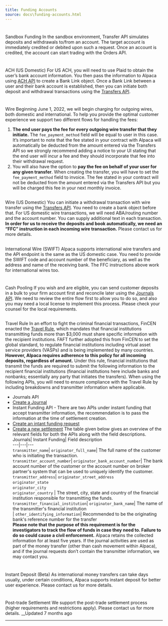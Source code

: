 ```yaml
---
title: Funding Accounts
source: docs\funding-accounts.html
---
```


# 
Sandbox Funding
[](funding-accounts.html#sandbox-funding)
In the sandbox environment, Transfer API simulates deposits and withdrawals to/from an account. The target account is immediately credited or debited upon such a request. Once an account is credited, the account can start trading with the Orders API.
# 
ACH (US Domestic)
[](funding-accounts.html#ach-us-domestic)
For US ACH, you will need to use Plaid to obtain the user’s bank account information. You then pass the information to Alpaca using [ACH API](..-reference-createrecipientbank.md) to create a Bank Link object. Once a Bank Link between a user and their bank account is established, then you can initiate both deposit and withdrawal transactions using the [Transfers API](..-reference-createtransferforaccount.md).
# 
Wire
[](funding-accounts.html#wire)
Beginning June 1, 2022, we will begin charging for outgoing wires, both domestic and international. To help you provide the optimal customer experience we support two different flows for handling the fees:
1. **The end user pays the fee for every outgoing wire transfer that they initiate.** The `fee_payment_method` field will be equal to user in this case. It’s important to note that the fee stated in your contract with Alpaca will automatically be deducted from the amount entered via the Transfers API so we strongly recommend adding a notice to your UI stating that the end user will incur a fee and they should incorporate that fee into their withdrawal request.
2. You will also have the option to **pay the fee on behalf of your user for any given transfer**. When creating the transfer, you will have to set the `fee_payment_method` field to invoice. The fee stated in your contract will not be deducted from the amount entered via the Transfers API but you will be charged this fee in your next monthly invoice.
## 
Wire (US Domestic)
[](funding-accounts.html#wire-us-domestic)
You can initiate a withdrawal transaction with wire transfer using the [Transfers API](..-reference-createtransferforaccount.md). You need to create a bank object before that. For US domestic wire transactions, we will need ABA/routing number and the account number. You can supply additional text in each transaction.
**In order for us to receive the deposits and book automatically, we need an “FFC” instruction in each incoming wire transaction.** Please contact us for more details.
## 
International Wire (SWIFT)
[](funding-accounts.html#international-wire-swift)
Alpaca supports international wire transfers and the API endpoint is the same as the US domestic case. You need to provide the SWIFT code and account number of the beneficiary, as well as the address and name of the receiving bank.
The FFC instructions above work for international wires too.
# 
Cash Pooling
[](funding-accounts.html#cash-pooling)
If you wish and are eligible, you can send customer deposits in a bulk to your firm account first and reconcile later using the [Journals API](..-reference-createjournal.md).
We need to review the entire flow first to allow you to do so, and also you may need a local license to implement this process. Please check your counsel for the local requirements.
## 
Travel Rule
[](funding-accounts.html#travel-rule)
In an effort to fight the criminal financial transactions, FinCEN enacted the [Travel Rule](https://www.fincen.gov/sites/default/files/advisory/advissu7.pdf), which mandates that financial institutions transmitting funds more than $3,000 must share specific information with the recipient institutions. FAFT further adopted this from FinCEN to set the global standard, to regulate financial institutions including virtual asset service providers (VASPs) and is being implemented by many countries. **However, Alpaca requires adherence to this policy for all incoming deposits, regardless of amount.**
Under this rule, financial institutions that transmit the funds are required to submit the following information to the recipient financial institutions (financial institutions here include banks and nonbanks; essentially any party that initiates the transfers).
When using the following APIs, you will need to ensure compliance with the Travel Rule by including breakdowns and transmitter information where applicable. 
* Journals API 
* [Create a Journal](..-reference-createjournal.md)
* Instant Funding API - There are two APIs under instant funding that accept transmitter information, the recommendation is to pass the information at the time of settlement creation. 
* [Create an intant funding request](..-reference-post-v1-instant-funding.md)
* [Create a new settlement](..-reference-post-v1-instant-funding-settlements.md)
The table given below gives an overview of the relevant fields for both the APIs along with the field descriptions. 
Journals| Instant Funding| Field description  
---|---|---  
`transmitter_name`| `originator_full_name`| The full name of the customer who is initiating the transaction.   
`transmitter_account_number`| `originator_bank_account_number`| The bank account number of the customer or the account number on broker partner's system that can be used to uniquely identify the customer.   
`transmitter_address`| `originator_street_address`  
`originator_state`  
`originator_city`  
`originator_country` | The street, city, state and country of the financial institution responsible for transmitting the funds.  
`transmitter_financial_institution`| `originator_bank_name`| The name of the transmitter's financial institution   
| `other_identifying_information`| Recommended to be the originating bank's reference number for the transfer  
**Please note that the purpose of this requirement is for the investigators to track the flow of funds in case they need to. Failure to do so could cause a civil enforcement.**
Alpaca retains the collected information for at least five years. If the journal activities are used as part of the money transfer (other than cash movement within Alpaca), and if the journal requests don’t contain the transmitter information, we may contact you.
# 
Instant Deposit (Beta)
[](funding-accounts.html#instant-deposit-beta)
As international money transfers can take days usually, under certain conditions, Alpaca supports instant deposit for better user experience. Please contact us for more details.
# 
Post-trade Settlement
[](funding-accounts.html#post-trade-settlement)
We support the post-trade settlement process (higher requirements and restrictions apply). Please contact us for more details.
__Updated 7 months ago
* * *
